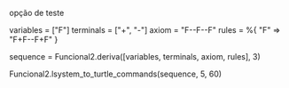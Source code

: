   opção de teste
  
   variables = ["F"]
terminals = ["+", "-"]
axiom = "F--F--F"
rules = %{
  "F" => "F+F--F+F"
}

sequence = Funcional2.deriva([variables, terminals, axiom, rules], 3)

Funcional2.lsystem_to_turtle_commands(sequence, 5, 60)

